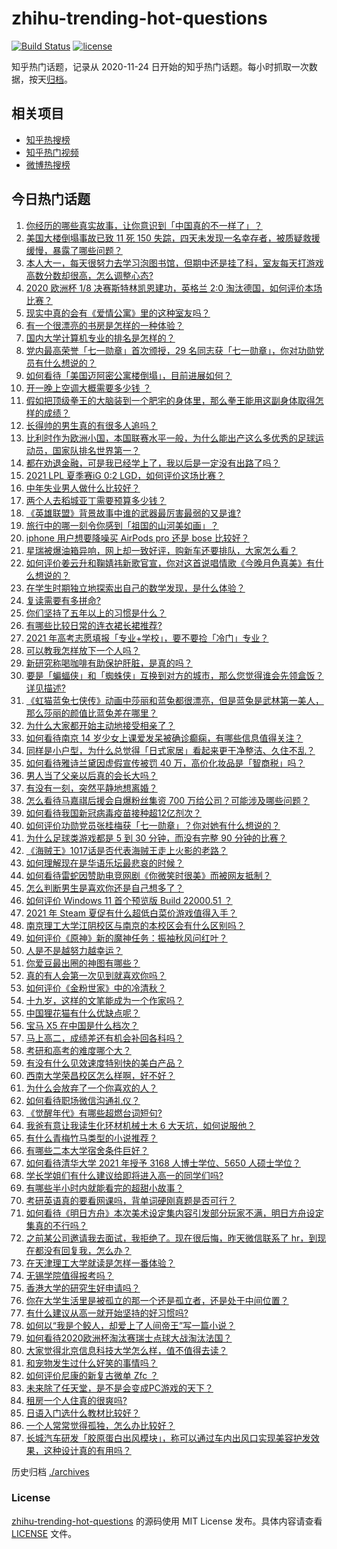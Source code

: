 # zhihu-trending-hot-questions

[![Build Status](https://github.com/justjavac/zhihu-trending-hot-questions/workflows/ci/badge.svg?branch=master)](https://github.com/justjavac/zhihu-trending-hot-questions/actions)
[![license](https://img.shields.io/github/license/justjavac/zhihu-trending-hot-questions)](https://github.com/justjavac/zhihu-trending-hot-questions/blob/master/LICENSE)

知乎热门话题，记录从 2020-11-24 日开始的知乎热门话题。每小时抓取一次数据，按天[归档](./archives)。

## 相关项目

- [知乎热搜榜](https://github.com/justjavac/zhihu-trending-top-search)
- [知乎热门视频](https://github.com/justjavac/zhihu-trending-hot-video)
- [微博热搜榜](https://github.com/justjavac/weibo-trending-hot-search)

## 今日热门话题

<!-- BEGIN -->
<!-- 最后更新时间 Wed Jun 30 2021 09:51:23 GMT+0800 (China Standard Time) -->

1. [你经历的哪些真实故事，让你意识到「中国真的不一样了」？](https://www.zhihu.com/question/429896850)
2. [美国大楼倒塌事故已致 11 死 150
   失踪，四天未发现一名幸存者，被质疑救援缓慢，暴露了哪些问题？](https://www.zhihu.com/question/468831412)
3. [本人大一，每天很努力去学习泡图书馆，但期中还是挂了科，室友每天打游戏高数分数却很高，怎么调整心态?](https://www.zhihu.com/question/355894234)
4. [2020 欧洲杯 1/8 决赛斯特林凯恩建功，英格兰 2:0
   淘汰德国，如何评价本场比赛？](https://www.zhihu.com/question/468932254)
5. [现实中真的会有《爱情公寓》里的这种室友吗？](https://www.zhihu.com/question/465045658)
6. [有一个很漂亮的书房是怎样的一种体验？](https://www.zhihu.com/question/37664691)
7. [国内大学计算机专业的排名是怎样的？](https://www.zhihu.com/question/19825429)
8. [党内最高荣誉「七一勋章」首次颁授，29
   名同志获「七一勋章」，你对功勋党员有什么想说的？](https://www.zhihu.com/question/468683456)
9. [如何看待「美国迈阿密公寓楼倒塌」，目前进展如何？](https://www.zhihu.com/question/467307206)
10. [开一晚上空调大概需要多少钱 ？](https://www.zhihu.com/question/30844890)
11. [假如把顶级拳王的大脑装到一个肥宅的身体里，那么拳王能用这副身体取得怎样的成绩？](https://www.zhihu.com/question/464880108)
12. [长得帅的男生真的有很多人追吗？](https://www.zhihu.com/question/466307046)
13. [比利时作为欧洲小国，本国联赛水平一般，为什么能出产这么多优秀的足球运动员，国家队排名世界第一？](https://www.zhihu.com/question/466590026)
14. [都在劝退金融，可是我已经学上了，我以后是一定没有出路了吗？](https://www.zhihu.com/question/446100938)
15. [2021 LPL 夏季赛iG 0:2 LGD，如何评价这场比赛？](https://www.zhihu.com/question/468845366)
16. [中年失业男人做什么比较好？](https://www.zhihu.com/question/466372244)
17. [两个人去稻城亚丁需要预算多少钱？](https://www.zhihu.com/question/386004019)
18. [《英雄联盟》背景故事中谁的武器最厉害最弱的又是谁?](https://www.zhihu.com/question/368290147)
19. [旅行中的哪一刻令你感到「祖国的山河美如画」？](https://www.zhihu.com/question/468764145)
20. [iphone 用户想要降噪买 AirPods pro 还是 bose
    比较好？](https://www.zhihu.com/question/448041273)
21. [星瑞被爆油箱异响，网上却一致好评，购新车还要排队，大家怎么看？](https://www.zhihu.com/question/468572924)
22. [如何评价姜云升和鞠婧祎新歌官宣，你对这首说唱情歌《今晚月色真美》有什么想说的？](https://www.zhihu.com/question/468874190)
23. [在学生时期独立地探索出自己的数学发现，是什么体验？](https://www.zhihu.com/question/445363153)
24. [复读需要有多拼命?](https://www.zhihu.com/question/430296924)
25. [你们坚持了五年以上的习惯是什么？](https://www.zhihu.com/question/439042496)
26. [有哪些比较日常的连衣裙长裙推荐?](https://www.zhihu.com/question/378615954)
27. [2021 年高考志愿填报「专业+学校」，要不要捡「冷门」专业？](https://www.zhihu.com/question/467457307)
28. [可以教我怎样放下一个人吗？](https://www.zhihu.com/question/467671365)
29. [新研究称喝咖啡有助保护肝脏，是真的吗？](https://www.zhihu.com/question/468425699)
30. [要是「蝙蝠侠」和「蜘蛛侠」互换到对方的城市，那么您觉得谁会先领盒饭？详见描述?](https://www.zhihu.com/question/462783033)
31. [《虹猫蓝兔七侠传》动画中莎丽和蓝兔都很漂亮，但是蓝兔是武林第一美人，那么莎丽的颜值比蓝兔差在哪里？](https://www.zhihu.com/question/457762212)
32. [为什么大家都开始主动地接受相亲了？](https://www.zhihu.com/question/455245266)
33. [如何看待南京 14
    岁少女上课爱发呆被确诊癫痫，有哪些信息值得关注？](https://www.zhihu.com/question/468699123)
34. [同样是小户型，为什么总觉得「日式家居」看起来更干净整洁、久住不乱？](https://www.zhihu.com/question/456011068)
35. [如何看待雅诗兰黛因虚假宣传被罚 40
    万，高价化妆品是「智商税」吗？](https://www.zhihu.com/question/468588693)
36. [男人当了父亲以后真的会长大吗？](https://www.zhihu.com/question/440051636)
37. [有没有一刻，突然平静地想离婚？](https://www.zhihu.com/question/315066488)
38. [怎么看待马嘉祺后援会自爆粉丝集资 700
    万给公司？可能涉及哪些问题？](https://www.zhihu.com/question/468354788)
39. [如何看待我国新冠病毒疫苗接种超12亿剂次？](https://www.zhihu.com/question/468800069)
40. [如何评价功勋党员张桂梅获「七一勋章」？你对她有什么想说的？](https://www.zhihu.com/question/468714113)
41. [为什么足球类游戏都是 5 到 30 分钟，而没有完整 90
    分钟的比赛？](https://www.zhihu.com/question/24892260)
42. [《海贼王》1017话是否代表海贼王走上火影的老路？](https://www.zhihu.com/question/468180174)
43. [如何理解现在是华语乐坛最悲哀的时候？](https://www.zhihu.com/question/358590192)
44. [如何看待雷蛇因赞助电竞网剧《你微笑时很美》而被网友抵制？](https://www.zhihu.com/question/468432056)
45. [怎么判断男生是喜欢你还是自己想多了？](https://www.zhihu.com/question/357688189)
46. [如何评价 Windows 11 首个预览版 Build 22000.51
    ？](https://www.zhihu.com/question/468659107)
47. [2021 年 Steam 夏促有什么超低白菜价游戏值得入手？](https://www.zhihu.com/question/467846705)
48. [南京理工大学江阴校区与南京的本校区会有什么区别吗？](https://www.zhihu.com/question/368151829)
49. [如何评价《原神》新的魔神任务：振袖秋风问红叶？](https://www.zhihu.com/question/468664015)
50. [人是不是越努力越幸运？](https://www.zhihu.com/question/461176920)
51. [你爱豆最出圈的神图有哪些？](https://www.zhihu.com/question/463522733)
52. [真的有人会第一次见到就喜欢你吗？](https://www.zhihu.com/question/466085183)
53. [如何评价《金粉世家》中的冷清秋？](https://www.zhihu.com/question/30038693)
54. [十九岁，这样的文笔能成为一个作家吗？](https://www.zhihu.com/question/460213886)
55. [中国狸花猫有什么优缺点呢？](https://www.zhihu.com/question/49379992)
56. [宝马 X5 在中国是什么档次？](https://www.zhihu.com/question/458266368)
57. [马上高二，成绩差还有机会补回各科吗？](https://www.zhihu.com/question/463520978)
58. [考研和高考的难度哪个大？](https://www.zhihu.com/question/267738677)
59. [有没有什么见效速度特别快的美白产品？](https://www.zhihu.com/question/467016005)
60. [西南大学荣昌校区怎么样啊，好不好？](https://www.zhihu.com/question/407567862)
61. [为什么会放弃了一个你喜欢的人？](https://www.zhihu.com/question/466910224)
62. [如何看待职场微信沟通礼仪？](https://www.zhihu.com/question/467777965)
63. [《觉醒年代》有哪些超燃台词短句?](https://www.zhihu.com/question/463340352)
64. [我爸有意让我读生化环材机械土木 6 大天坑，如何说服他？](https://www.zhihu.com/question/468659467)
65. [有什么青梅竹马类型的小说推荐？](https://www.zhihu.com/question/266632758)
66. [有哪些二本大学宿舍条件巨好？](https://www.zhihu.com/question/374028292)
67. [如何看待清华大学 2021 年授予 3168 人博士学位、5650
    人硕士学位？](https://www.zhihu.com/question/468084761)
68. [学长学姐们有什么建议给即将进入高一的同学们吗?](https://www.zhihu.com/question/281737071)
69. [有哪些半小时内就能看完的超甜小故事？](https://www.zhihu.com/question/443425789)
70. [考研英语真的要看网课吗，背单词硬刚真题是否可行？](https://www.zhihu.com/question/376186399)
71. [如何看待《明日方舟》本次美术设定集内容引发部分玩家不满，明日方舟设定集真的不行吗？](https://www.zhihu.com/question/468245713)
72. [之前某公司邀请我去面试，我拒绝了。现在很后悔，昨天微信联系了
    hr，到现在都没有回复我，怎么办？](https://www.zhihu.com/question/458631006)
73. [在天津理工大学就读是怎样一番体验？](https://www.zhihu.com/question/26561353)
74. [无锡学院值得报考吗？](https://www.zhihu.com/question/466950853)
75. [香港大学的研究生好申请吗？](https://www.zhihu.com/question/22632391)
76. [你在大学生活里是被孤立的那一个还是孤立者，还是处于中间位置？](https://www.zhihu.com/question/460650437)
77. [有什么建议从高一就开始坚持的好习惯吗?](https://www.zhihu.com/question/466473902)
78. [如何以“我是个鲛人，却爱上了人间帝王”写一篇小说？](https://www.zhihu.com/question/467008474)
79. [如何看待2020欧洲杯淘汰赛瑞士点球大战淘汰法国？](https://www.zhihu.com/question/468666336)
80. [大家觉得北京信息科技大学怎么样，值不值得去读？](https://www.zhihu.com/question/330906430)
81. [和宠物发生过什么好笑的事情吗？](https://www.zhihu.com/question/465343581)
82. [如何评价尼康的新复古微单 Zfc ？](https://www.zhihu.com/question/464936433)
83. [未来除了任天堂，是不是会变成PC游戏的天下？](https://www.zhihu.com/question/466668709)
84. [租房一个人住真的很爽吗?](https://www.zhihu.com/question/438872326)
85. [日语入门选什么教材比较好？](https://www.zhihu.com/question/19740967)
86. [一个人常常觉得孤独，怎么办比较好？](https://www.zhihu.com/question/466216274)
87. [长城汽车研发「胶原蛋白出风模块」，称可以通过车内出风口实现美容护发效果，这种设计真的有用吗？](https://www.zhihu.com/question/468453344)

<!-- END -->

历史归档 [./archives](./archives)

### License

[zhihu-trending-hot-questions](https://github.com/justjavac/zhihu-trending-hot-questions)
的源码使用 MIT License 发布。具体内容请查看 [LICENSE](./LICENSE) 文件。
